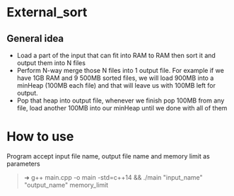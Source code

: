 # External_sort

## General idea
* Load a part of the input that can fit into RAM to RAM then sort it and output them into N files
* Perform N-way merge those N files into 1 output file. For example if we have 1GB RAM and 9 500MB sorted files, we will load 900MB into a minHeap (100MB each file) and that will leave us with 100MB left for output. 
* Pop that heap into output file, whenever we finish pop 100MB from any file, load another 100MB into our minHeap until we done with all of them

# How to use

Program accept input file name, output file name and memory limit as parameters

> ➜ g++ main.cpp -o main -std=c++14 && ./main "input_name" "output_name" memory_limit
